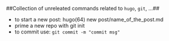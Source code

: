 ##Collection of unreleated commands related to `hugo`, `git`, ...##
- to start a new post: hugo(64) new post/name_of_the_post.md
- prime a new repo with git init
- to commit use: `git commit -m "commit msg"`
